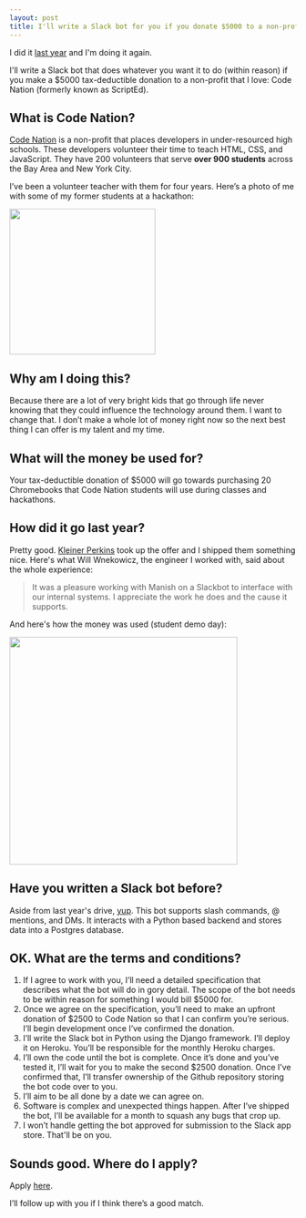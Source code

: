 ```yaml
---
layout: post
title: I'll write a Slack bot for you if you donate $5000 to a non-profit that I love (round 2!)
---
```


I did it [last year](http://dopeboy.github.io/bot-for-a-cause/) and I'm doing it again.

I'll write a Slack bot that does whatever you want it to do (within reason) if you make a $5000 tax-deductible donation to a non-profit that I love: Code Nation (formerly known as ScriptEd).

## What is Code Nation?

[Code Nation](https://codenation.org/) is a non-profit that places developers in under-resourced high schools. These developers volunteer their time to teach HTML, CSS, and JavaScript. They have 200 volunteers that serve **over 900 students** across the Bay Area and New York City.

I’ve been a volunteer teacher with them for four years. Here’s a photo of me with some of my former students at a hackathon:

<img src="http://i.imgur.com/vpvRCg7.png" width="256"/>

## Why am I doing this?

Because there are a lot of very bright kids that go through life never knowing that they could influence the technology around them. I want to change that. I don’t make a whole lot of money right now so the next best thing I can offer is my talent and my time.

## What will the money be used for?

Your tax-deductible donation of $5000 will go towards purchasing 20 Chromebooks that Code Nation students will use during classes and hackathons.

## How did it go last year?

Pretty good. [Kleiner Perkins](https://www.kleinerperkins.com/) took up the offer and I shipped them something nice. Here's what Will Wnekowicz, the engineer I worked with, said about the whole experience:

> It was a pleasure working with Manish on a Slackbot to interface with our internal systems. I appreciate the work he does and the cause it supports.

And here's how the money was used (student demo day):

<img src='https://i.imgur.com/v8ctmOH.jpg' height="400" />


## Have you written a Slack bot before?

Aside from last year's drive, [yup](https://braidhq.com). This bot supports slash commands, @ mentions, and DMs. It interacts with a Python based backend and stores data into a Postgres database.

## OK. What are the terms and conditions?

1. If I agree to work with you, I’ll need a detailed specification that describes what the bot will do in gory detail. The scope of the bot needs to be within reason for something I would bill $5000 for.
2. Once we agree on the specification, you’ll need to make an upfront donation of $2500 to Code Nation so that I can confirm you’re serious. I’ll begin development once I’ve confirmed the donation.
3. I’ll write the Slack bot in Python using the Django framework. I’ll deploy it on Heroku. You’ll be responsible for the monthly Heroku charges.
4. I’ll own the code until the bot is complete. Once it’s done and you’ve tested it, I’ll wait for you to make the second $2500 donation. Once I’ve confirmed that, I’ll transfer ownership of the Github repository storing the bot code over to you.
5. I’ll aim to be all done by a date we can agree on.
6. Software is complex and unexpected things happen. After I’ve shipped the bot, I’ll be available for a month to squash any bugs that crop up.
7. I won’t handle getting the bot approved for submission to the Slack app store. That'll be on you.

## Sounds good. Where do I apply?

Apply [here](https://docs.google.com/forms/d/1W05d-2aobi-ixDLQtbHSOK9XymPgY1p4qfa7a27fOOs). 

I’ll follow up with you if I think there’s a good match.
